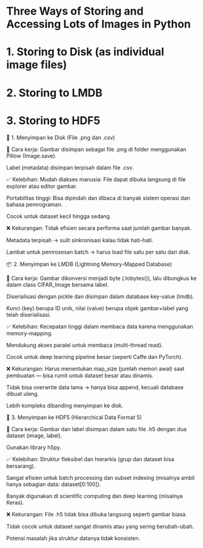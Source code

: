 # Three Ways of Storing and Accessing Lots of Images in Python
# 1. Storing to Disk (as individual image files)
# 2. Storing to LMDB
# 3. Storing to HDF5
📁 1. Menyimpan ke Disk (File .png dan .csv)

📌 Cara kerja:
Gambar disimpan sebagai file .png di folder menggunakan Pillow (Image.save).

Label (metadata) disimpan terpisah dalam file .csv.

✅ Kelebihan:
Mudah diakses manusia: File dapat dibuka langsung di file explorer atau editor gambar.

Portabilitas tinggi: Bisa dipindah dan dibaca di banyak sistem operasi dan bahasa pemrograman.

Cocok untuk dataset kecil hingga sedang.

❌ Kekurangan:
Tidak efisien secara performa saat jumlah gambar banyak.

Metadata terpisah → sulit sinkronisasi kalau tidak hati-hati.

Lambat untuk pemrosesan batch → harus load file satu per satu dari disk.

📦 2. Menyimpan ke LMDB (Lightning Memory-Mapped Database)

📌 Cara kerja:
Gambar dikonversi menjadi byte (.tobytes()), lalu dibungkus ke dalam class CIFAR_Image bersama label.

Diserialisasi dengan pickle dan disimpan dalam database key-value (lmdb).

Kunci (key) berupa ID unik, nilai (value) berupa objek gambar+label yang telah diserialisasi.

✅ Kelebihan:
Kecepatan tinggi dalam membaca data karena menggunakan memory-mapping.

Mendukung akses paralel untuk membaca (multi-thread read).

Cocok untuk deep learning pipeline besar (seperti Caffe dan PyTorch).

❌ Kekurangan:
Harus menentukan map_size (jumlah memori awal) saat pembuatan — bisa rumit untuk dataset besar atau dinamis.

Tidak bisa overwrite data lama → hanya bisa append, kecuali database dibuat ulang.

Lebih kompleks dibanding menyimpan ke disk.

🧬 3. Menyimpan ke HDF5 (Hierarchical Data Format 5)

📌 Cara kerja:
Gambar dan label disimpan dalam satu file .h5 dengan dua dataset (image, label).

Gunakan library h5py.

✅ Kelebihan:
Struktur fleksibel dan hierarkis (grup dan dataset bisa bersarang).

Sangat efisien untuk batch processing dan subset indexing (misalnya ambil hanya sebagian data: dataset[0:100]).

Banyak digunakan di scientific computing dan deep learning (misalnya Keras).

❌ Kekurangan:
File .h5 tidak bisa dibuka langsung seperti gambar biasa.

Tidak cocok untuk dataset sangat dinamis atau yang sering berubah-ubah.

Potensi masalah jika struktur datanya tidak konsisten.


